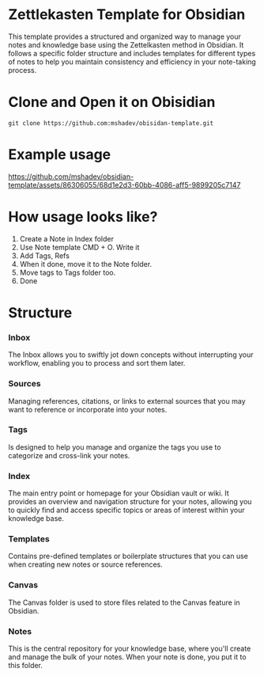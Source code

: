 # Zettlekasten Template for Obsidian

This template provides a structured and organized way to manage your notes and knowledge base using the Zettelkasten method in Obsidian. It follows a specific folder structure and includes templates for different types of notes to help you maintain consistency and efficiency in your note-taking process.

# Clone and Open it on Obisidian

    git clone https://github.com:mshadev/obisidan-template.git

# Example usage

https://github.com/mshadev/obsidian-template/assets/86306055/68d1e2d3-60bb-4086-aff5-9899205c7147

# How usage looks like?

1. Create a Note in Index folder
2. Use Note template CMD + O. Write it
3. Add Tags, Refs
4. When it done, move it to the Note folder.
5. Move tags to Tags folder too.
6. Done

# Structure

### Inbox

The Inbox allows you to swiftly jot down concepts without interrupting your workflow, enabling you to process and sort them later.

### Sources

Managing references, citations, or links to external sources that you may want to reference or incorporate into your notes.

### Tags

Is designed to help you manage and organize the tags you use to categorize and cross-link your notes.

### Index

The main entry point or homepage for your Obsidian vault or wiki. It provides an overview and navigation structure for your notes, allowing you to quickly find and access specific topics or areas of interest within your knowledge base.

### Templates

Contains pre-defined templates or boilerplate structures that you can use when creating new notes or source references.

### Canvas

The Canvas folder is used to store files related to the Canvas feature in Obsidian.

### Notes

This is the central repository for your knowledge base, where you'll create and manage the bulk of your notes. When your note is done, you put it to this folder.
